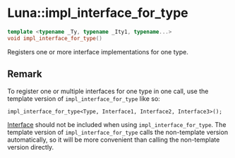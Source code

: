 # Luna::impl_interface_for_type

```c++
template <typename _Ty, typename _Ity1, typename...>
void impl_interface_for_type()
```

Registers one or more interface implementations for one type. 



## Remark
To register one or multiple interfaces for one type in one call, use the template version of `impl_interface_for_type` like so: 
```
impl_interface_for_type<Type, Interface1, Interface2, Interface3>();
```
[Interface](struct_luna_1_1_interface.md) should not be included when using `impl_interface_for_type`. The template version of `impl_interface_for_type` calls the non-template version automatically, so it will be more convenient than calling the non-template version directly. 

